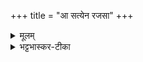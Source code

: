 +++
title = "आ सत्येन रजसा"
+++
<details><summary>मूलम्</summary>

आ स॒त्येन॒ रज॑सा॒ वर्त॑मानो निवे॒शय॑न्न॒मृत॒म्मर्त्य॑ञ्च ।   
हि॒र॒ण्यये॑न सवि॒ता रथे॒ना दे॒वो या॑ति॒ भुव॑ना वि॒पश्य॑न् ।
</details>

<details><summary>भट्टभास्कर-टीका</summary>

सत्येन नित्येन रजसा लोकेन ज्योतिर्मयेन मण्डलात्मना आवर्तमानः उदयमस्तमयं चानुपूर्व्येण कुर्वाणः निवेशयन् स्थापयन् जीवयन् अमृतं देवादिलक्षणं मर्त्यं मनुष्यादिलक्षणं च । 'नञो जरमर' इत्युत्तरपदाद्युदात्तत्वम् । हिरण्ययेन हिरण्मयेन रथेन । 'ऋत्व्यवास्त्व' इति निपात्यते । हिरण्यया हिरण्ययानी[नेने]त्येके । सविता देवः । एवं भुवना भुवनानि भूतजातानि विपश्यन् विविधं पश्यन् हितेन योजयन् आयाति आगच्छतु ॥
</details>

